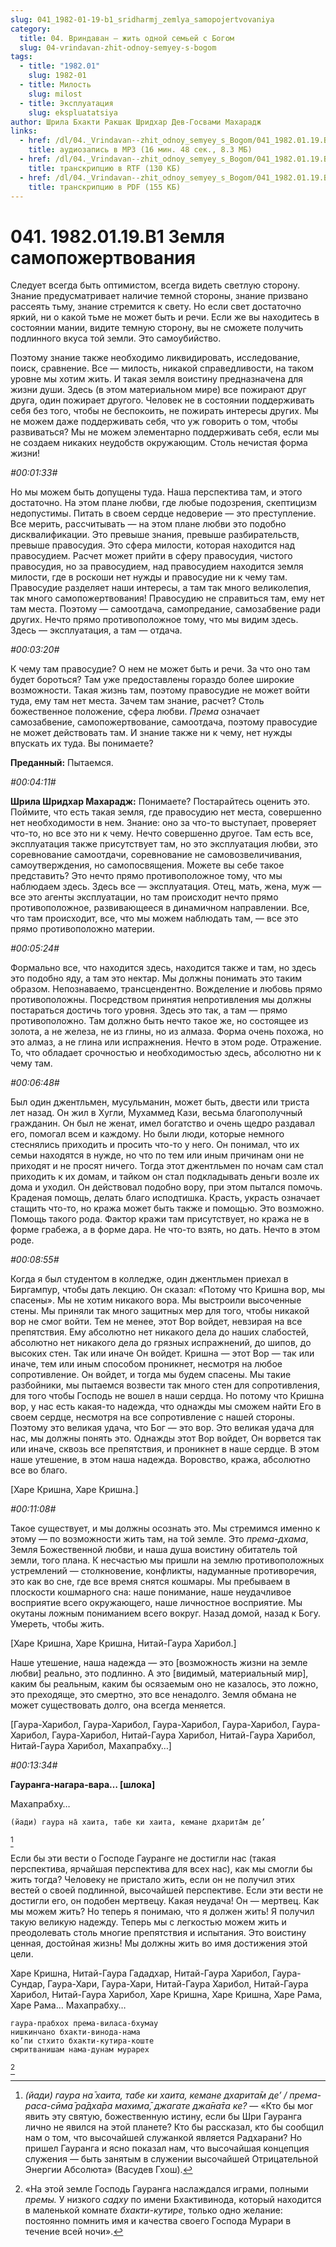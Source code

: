 ```yaml
---
slug: 041_1982-01-19-b1_sridharmj_zemlya_samopojertvovaniya
category:
  title: 04. Вриндаван — жить одной семьей с Богом
  slug: 04-vrindavan-zhit-odnoy-semyey-s-bogom
tags:
  - title: "1982.01"
    slug: 1982-01
  - title: Милость
    slug: milost
  - title: Эксплуатация
    slug: ekspluatatsiya
author: Шрила Бхакти Ракшак Шридхар Дев-Госвами Махарадж
links:
  - href: /dl/04._Vrindavan--zhit_odnoy_semyey_s_Bogom/041_1982.01.19.B1_SridharMj_Zemlya_samopojertvovaniya.mp3
    title: аудиозапись в MP3 (16 мин. 48 сек., 8.3 МБ)
  - href: /dl/04._Vrindavan--zhit_odnoy_semyey_s_Bogom/041_1982.01.19.B1_SridharMj_Zemlya_samopojertvovaniya.rtf
    title: транскрипцию в RTF (130 КБ)
  - href: /dl/04._Vrindavan--zhit_odnoy_semyey_s_Bogom/041_1982.01.19.B1_SridharMj_Zemlya_samopojertvovaniya.pdf
    title: транскрипцию в PDF (155 КБ)
---
```


# 041. 1982.01.19.B1 Земля самопожертвования

Следует всегда быть оптимистом, всегда видеть светлую сторону. Знание предусматривает наличие темной стороны, знание призвано рассеять тьму, знание стремится к свету. Но если свет достаточно яркий, ни о какой тьме не может быть и речи. Если же вы находитесь в состоянии мании, видите темную сторону, вы не сможете получить подлинного вкуса той земли. Это самоубийство.

Поэтому знание также необходимо ликвидировать, исследование, поиск, сравнение. Все — милость, никакой справедливости, на таком уровне мы хотим жить. И такая земля воистину предназначена для жизни души. Здесь (в этом материальном мире) все пожирают друг друга, один пожирает другого. Человек не в состоянии поддерживать себя без того, чтобы не беспокоить, не пожирать интересы других. Мы не можем даже поддерживать себя, что уж говорить о том, чтобы развиваться? Мы не можем элементарно поддерживать себя, если мы не создаем никаких неудобств окружающим. Столь нечистая форма жизни!

*#00:01:33#*

Но мы можем быть допущены туда. Наша перспектива там, и этого достаточно. На этом плане любви, где любые подозрения, скептицизм недопустимы. Питать в своем сердце недоверие — это преступление. Все мерить, рассчитывать — на этом плане любви это подобно дисквалификации. Это превыше знания, превыше разбирательств, превыше правосудия. Это сфера милости, которая находится над правосудием. Расчет может прийти в сферу правосудия, чистого правосудия, но за правосудием, над правосудием находится земля милости, где в роскоши нет нужды и правосудие ни к чему там. Правосудие разделяет наши интересы, а там так много великолепия, так много самопожертвования! Правосудию не справиться там, ему нет там места. Поэтому — самоотдача, самопредание, самозабвение ради других. Нечто прямо противоположное тому, что мы видим здесь. Здесь — эксплуатация, а там — отдача.

*#00:03:20#*

К чему там правосудие? О нем не может быть и речи. За что оно там будет бороться? Там уже предоставлены гораздо более широкие возможности. Такая жизнь там, поэтому правосудие не может войти туда, ему там нет места. Зачем там знание, расчет? Столь божественное положение, сфера любви. *Према* означает самозабвение, самопожертвование, самоотдача, поэтому правосудие не может действовать там. И знание также ни к чему, нет нужды впускать их туда. Вы понимаете?

**Преданный:** Пытаемся.

*#00:04:11#*

**Шрила Шридхар Махарадж:** Понимаете? Постарайтесь оценить это. Поймите, что есть такая земля, где правосудию нет места, совершенно нет необходимости в нем. Знание: оно за что-то выступает, проверяет что-то, но все это ни к чему. Нечто совершенно другое. Там есть все, эксплуатация также присутствует там, но это эксплуатация любви, это соревнование самоотдачи, соревнование не самовозвеличивания, самоутверждения, но самопосвящения. Можете вы себе такое представить? Это нечто прямо противоположное тому, что мы наблюдаем здесь. Здесь все — эксплуатация. Отец, мать, жена, муж — все это агенты эксплуатации, но там происходит нечто прямо противоположное, развивающееся в динамичном направлении. Все, что там происходит, все, что мы можем наблюдать там, — все это прямо противоположно материи.

*#00:05:24#*

Формально все, что находится здесь, находится также и там, но здесь это подобно яду, а там это нектар. Мы должны понимать это таким образом. Непознаваемо, трансцендентно. Вожделение и любовь прямо противоположны. Посредством принятия непротивления мы должны постараться достичь того уровня. Здесь это так, а там — прямо противоположно. Там должно быть нечто такое же, но состоящее из золота, а не железа, не из глины, но из алмаза. Форма очень похожа, но это алмаз, а не глина или испражнения. Нечто в этом роде. Отражение. То, что обладает срочностью и необходимостью здесь, абсолютно ни к чему там.

*#00:06:48#*

Был один джентльмен, мусульманин, может быть, двести или триста лет назад. Он жил в Хугли, Мухаммед Кази, весьма благополучный гражданин. Он был не женат, имел богатство и очень щедро раздавал его, помогал всем и каждому. Но были люди, которые немного стеснялись приходить и просить что-то у него. Он понимал, что их семьи находятся в нужде, но что по тем или иным причинам они не приходят и не просят ничего. Тогда этот джентльмен по ночам сам стал приходить к их домам, и тайком он стал подкладывать деньги возле их дома и уходил. Он действовал подобно вору, при этом пытался помочь. Краденая помощь, делать благо исподтишка. Красть, украсть означает стащить что-то, но кража может быть также и помощью. Это возможно. Помощь такого рода. Фактор кражи там присутствует, но кража не в форме грабежа, а в форме дара. Не что-то взять, но дать. Нечто в этом роде.

*#00:08:55#*

Когда я был студентом в колледже, один джентльмен приехал в Биргампур, чтобы дать лекцию. Он сказал: «Потому что Кришна вор, мы спасены». Мы не хотим никакого вора. Мы выстроили высоченные стены. Мы приняли так много защитных мер для того, чтобы никакой вор не смог войти. Тем не менее, этот Вор войдет, невзирая на все препятствия. Ему абсолютно нет никакого дела до наших слабостей, абсолютно нет никакого дела до грязных испражнений, до шипов, до высоких стен. Так или иначе Он войдет. Кришна — этот Вор — так или иначе, тем или иным способом проникнет, несмотря на любое сопротивление. Он войдет, и тогда мы будем спасены. Мы такие разбойники, мы пытаемся возвести так много стен для сопротивления, для того чтобы Господь не вошел в наши сердца. Но потому что Кришна вор, у нас есть какая-то надежда, что однажды мы сможем найти Его в своем сердце, несмотря на все сопротивление с нашей стороны. Поэтому это великая удача, что Бог — это вор. Это великая удача для нас, мы должны понять это. Однажды этот Вор войдет, Он ворвется так или иначе, сквозь все препятствия, и проникнет в наше сердце. В этом наше утешение, в этом наша надежда. Воровство, кража, абсолютно все во благо.

[Харе Кришна, Харе Кришна.]

*#00:11:08#*

Такое существует, и мы должны осознать это. Мы стремимся именно к этому — по возможности жить там, на той земле. Это *према-дхама*, Земля Божественной любви, и наша душа воистину обитатель той земли, того плана. К несчастью мы пришли на землю противоположных устремлений — столкновение, конфликты, надуманные противоречия, это как во сне, где все время снятся кошмары. Мы пребываем в плоскости кошмарного сна: наше понимание, наше неудачливое восприятие всего окружающего, наше личностное восприятие. Мы окутаны ложным пониманием всего вокруг. Назад домой, назад к Богу. Умереть, чтобы жить.

[Харе Кришна, Харе Кришна, Нитай-Гаура Харибол.]

Наше утешение, наша надежда — это [возможность жизни на земле любви] реально, это подлинно. А это [видимый, материальный мир], каким бы реальным, каким бы осязаемым оно не казалось, это ложно, это преходяще, это смертно, это все ненадолго. Земля обмана не может существовать долго, она всегда меняется.

[Гаура-Харибол, Гаура-Харибол, Гаура-Харибол, Гаура-Харибол, Гаура-Харибол, Гаура-Харибол, Нитай-Гаура Харибол, Нитай-Гаура Харибол, Нитай-Гаура Харибол, Махапрабху…]

*#00:13:34#*

**Гауранга-нагара-вара… [шлока]**

Махапрабху…

    (йади) гаура на̄ хаита, табе ки хаита, кемане дхарита̄м де’
[^_ftn1]

Если бы эти вести о Господе Гауранге не достигли нас (такая перспектива, ярчайшая перспектива для всех нас), как мы смогли бы жить тогда? Человеку не пристало жить, если он не получил этих вестей о своей подлинной, высочайшей перспективе. Если эти вести не достигли его, он подобен мертвецу. Какая неудача! Он — мертвец. Как мы можем жить? Но теперь я понимаю, что я должен жить! Я получил такую великую надежду. Теперь мы с легкостью можем жить и преодолевать столь многие препятствия и испытания. Это воистину ценная, достойная жизнь! Мы должны жить во имя достижения этой цели.

Харе Кришна, Нитай-Гаура Гададхар, Нитай-Гаура Харибол, Гаура-Сундар, Гаура-Хари, Гаура-Хари, Нитай-Гаура Харибол, Нитай-Гаура Харибол, Нитай-Гаура Харибол, Харе Кришна, Харе Кришна, Харе Рама, Харе Рама… Махапрабху…

    гаура-прабхох према-виласа-бхумау
    нишкинчано бхакти-винода-нама
    ко’пи стхито бхакти-кутира-коште
    смритванишам нама-дунам мурарех
[^_ftn2]



[^_ftn1]: *(йади) гаура на̄ хаита, табе ки хаита, кемане дхарита̄м де’ / према-раса-сӣма̄ ра̄дха̄ра махима̄, джагате джа̄на̄та ке?* — «Кто бы мог явить эту святую, божественную истину, если бы Шри Гауранга лично не явился на этой планете? Кто бы рассказал, кто бы сообщил нам о том, что высочайшей служанкой является Радхарани? Но пришел Гауранга и ясно показал нам, что высочайшая концепция служения — быть занятым в служении высочайшей Отрицательной Энергии Абсолюта» (Васудев Гхош).

[^_ftn2]: «На этой земле Господь Гауранга наслаждался играми, полными *премы.* У низкого *садху* по имени Бхактивинода, который находится в маленькой комнате *бхакти-кутире*, только одно желание: постоянно помнить имя и качества своего Господа Мурари в течение всей ночи».

